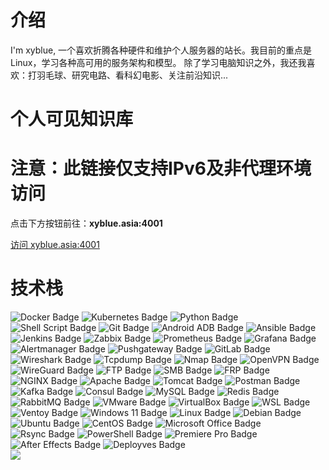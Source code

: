 <!DOCTYPE html>
<html lang="zh-CN">
<head>
    <meta charset="UTF-8">
</head>
<h1>介绍</h1>
    I'm xyblue, 一个喜欢折腾各种硬件和维护个人服务器的站长。我目前的重点是Linux，学习各种高可用的服务架构和模型。
除了学习电脑知识之外，我还我喜欢：打羽毛球、研究电路、看科幻电影、关注前沿知识...
<h1>个人可见知识库</h1>
<div class="container">
    <h1>注意：此链接仅支持IPv6及非代理环境访问</h1>
    <p>点击下方按钮前往：<strong>xyblue.asia:4001</strong></p>
    <a href="http://xyblue.asia:4001" target="_blank">访问 xyblue.asia:4001</a>
</div>
<h1>技术栈</h1>
<div class="badges">
    <!-- Docker -->
    <img alt="Docker Badge" src="https://img.shields.io/badge/Docker-%230db7ed?style=flat-square&logo=Docker&logoColor=white">
    <!-- Kubernetes -->
    <img alt="Kubernetes Badge" src="https://img.shields.io/badge/Kubernetes-%23326ce5?style=flat-square&logo=Kubernetes&logoColor=white">
    <!-- Python -->
    <img alt="Python Badge" src="https://img.shields.io/badge/Python-%233776AB?style=flat-square&logo=Python&logoColor=white">
    <!-- Shell Script -->
    <img alt="Shell Script Badge" src="https://img.shields.io/badge/Shell_Script-%23121011?style=flat-square&logo=gnu-bash&logoColor=white">
    <!-- Git -->
    <img alt="Git Badge" src="https://img.shields.io/badge/Git-F05032?style=flat-square&logo=Git&logoColor=white">
    <!-- Android ADB -->
    <img alt="Android ADB Badge" src="https://img.shields.io/badge/ADB-%23A4C639?style=flat-square&logo=android&logoColor=white">
    <!-- Ansible -->
    <img alt="Ansible Badge" src="https://img.shields.io/badge/Ansible-%23EE0000?style=flat-square&logo=ansible&logoColor=white">
    <!-- Jenkins -->
    <img alt="Jenkins Badge" src="https://img.shields.io/badge/Jenkins-%23D24939?style=flat-square&logo=jenkins&logoColor=white">
    <!-- Zabbix -->
    <img alt="Zabbix Badge" src="https://img.shields.io/badge/Zabbix-%23E37B1B?style=flat-square&logo=zabbix&logoColor=white">
    <!-- Prometheus -->
    <img alt="Prometheus Badge" src="https://img.shields.io/badge/Prometheus-%23E6522C?style=flat-square&logo=prometheus&logoColor=white">
    <!-- Grafana -->
    <img alt="Grafana Badge" src="https://img.shields.io/badge/Grafana-%23F46800?style=flat-square&logo=grafana&logoColor=white">
    <!-- Alertmanager -->
    <img alt="Alertmanager Badge" src="https://img.shields.io/badge/Alertmanager-%23D3493C?style=flat-square&logo=alertmanager&logoColor=white">
    <!-- Pushgateway -->
    <img alt="Pushgateway Badge" src="https://img.shields.io/badge/Pushgateway-%23D3493C?style=flat-square&logo=prometheus&logoColor=white">
    <!-- GitLab -->
    <img alt="GitLab Badge" src="https://img.shields.io/badge/GitLab-%23FC6D26?style=flat-square&logo=gitlab&logoColor=white">
    <!-- Wireshark -->
    <img alt="Wireshark Badge" src="https://img.shields.io/badge/Wireshark-%2300B7EB?style=flat-square&logo=wireshark&logoColor=white">
    <!-- Tcpdump -->
    <img alt="Tcpdump Badge" src="https://img.shields.io/badge/Tcpdump-%2300B7EB?style=flat-square&logo=tcpdump&logoColor=white">
    <!-- Nmap -->
    <img alt="Nmap Badge" src="https://img.shields.io/badge/Nmap-%23FF0000?style=flat-square&logo=nmap&logoColor=white">
    <!-- OpenVPN -->
    <img alt="OpenVPN Badge" src="https://img.shields.io/badge/OpenVPN-%238DC351?style=flat-square&logo=openvpn&logoColor=white">
    <!-- WireGuard -->
    <img alt="WireGuard Badge" src="https://img.shields.io/badge/WireGuard-%238DC351?style=flat-square&logo=wireguard&logoColor=white">
    <!-- FTP -->
    <img alt="FTP Badge" src="https://img.shields.io/badge/FTP-%23000000?style=flat-square&logo=ftp&logoColor=white">
    <!-- SMB -->
    <img alt="SMB Badge" src="https://img.shields.io/badge/SMB-%230078D4?style=flat-square&logo=microsoft&logoColor=white">
    <!-- FRP -->
    <img alt="FRP Badge" src="https://img.shields.io/badge/FRP-%230078D4?style=flat-square&logo=frp&logoColor=white">
    <!-- NGINX -->
    <img alt="NGINX Badge" src="https://img.shields.io/badge/NGINX-%23009639?style=flat-square&logo=nginx&logoColor=white">
    <!-- Apache -->
    <img alt="Apache Badge" src="https://img.shields.io/badge/Apache-%23D22128?style=flat-square&logo=apache&logoColor=white">
    <!-- Tomcat -->
    <img alt="Tomcat Badge" src="https://img.shields.io/badge/Tomcat-%23F88017?style=flat-square&logo=apache-tomcat&logoColor=white">
    <!-- Postman -->
    <img alt="Postman Badge" src="https://img.shields.io/badge/Postman-%23FF6C37?style=flat-square&logo=postman&logoColor=white">
    <!-- Kafka -->
    <img alt="Kafka Badge" src="https://img.shields.io/badge/Kafka-%23231F20?style=flat-square&logo=apache-kafka&logoColor=white">
    <!-- Consul -->
    <img alt="Consul Badge" src="https://img.shields.io/badge/Consul-%232E3A59?style=flat-square&logo=consul&logoColor=white">
    <!-- MySQL -->
    <img alt="MySQL Badge" src="https://img.shields.io/badge/MySQL-%234479A1?style=flat-square&logo=mysql&logoColor=white">
    <!-- Redis -->
    <img alt="Redis Badge" src="https://img.shields.io/badge/Redis-%23DC382D?style=flat-square&logo=redis&logoColor=white">
    <!-- RabbitMQ -->
    <img alt="RabbitMQ Badge" src="https://img.shields.io/badge/RabbitMQ-%23FF6600?style=flat-square&logo=rabbitmq&logoColor=white">
    <!-- VMware -->
    <img alt="VMware Badge" src="https://img.shields.io/badge/VMware-%23231F20?style=flat-square&logo=vmware&logoColor=white">
    <!-- VirtualBox -->
    <img alt="VirtualBox Badge" src="https://img.shields.io/badge/VirtualBox-%23183642?style=flat-square&logo=virtualbox&logoColor=white">
    <!-- WSL -->
    <img alt="WSL Badge" src="https://img.shields.io/badge/WSL-%230078D4?style=flat-square&logo=microsoft&logoColor=white">
    <!-- Ventoy -->
    <img alt="Ventoy Badge" src="https://img.shields.io/badge/Ventoy-%230078D4?style=flat-square&logo=ventoy&logoColor=white">
    <!-- Windows 11 -->
    <img alt="Windows 11 Badge" src="https://img.shields.io/badge/Windows_11-%230078D4?style=flat-square&logo=windows&logoColor=white">
    <!-- Linux -->
    <img alt="Linux Badge" src="https://img.shields.io/badge/Linux-%23FCC624?style=flat-square&logo=linux&logoColor=black">
    <!-- Debian -->
    <img alt="Debian Badge" src="https://img.shields.io/badge/Debian-%23A81D33?style=flat-square&logo=debian&logoColor=white">
    <!-- Ubuntu -->
    <img alt="Ubuntu Badge" src="https://img.shields.io/badge/Ubuntu-%23E95420?style=flat-square&logo=ubuntu&logoColor=white">
    <!-- CentOS -->
    <img alt="CentOS Badge" src="https://img.shields.io/badge/CentOS-%23262577?style=flat-square&logo=centos&logoColor=white">
    <!-- Microsoft Office -->
    <img alt="Microsoft Office Badge" src="https://img.shields.io/badge/Microsoft_Office-%23D83B01?style=flat-square&logo=microsoft-office&logoColor=white">
    <!-- Rsync -->
    <img alt="Rsync Badge" src="https://img.shields.io/badge/Rsync-%230078D4?style=flat-square&logo=rsync&logoColor=white">
    <!-- PowerShell -->
    <img alt="PowerShell Badge" src="https://img.shields.io/badge/PowerShell-%235391FE?style=flat-square&logo=powershell&logoColor=white">
    <!-- Premiere Pro -->
    <img alt="Premiere Pro Badge" src="https://img.shields.io/badge/Premiere_Pro-%239999FF?style=flat-square&logo=adobe-premiere-pro&logoColor=white">
    <!-- After Effects -->
    <img alt="After Effects Badge" src="https://img.shields.io/badge/After_Effects-%239999FF?style=flat-square&logo=adobe-after-effects&logoColor=white">
    <!-- Deployves (假设为自定义徽标) -->
    <img alt="Deployves Badge" src="https://img.shields.io/badge/Deployves-%230078D4?style=flat-square&logo=custom&logoColor=white">
</div>
<body>
    <div style="display: flex; justify-content: flex-start;">
    <img src="https://github-readme-stats.vercel.app/api/top-langs/?username=xyblue135&layout=compact&langs_count=6&text_color=000&icon_color=fff&theme=graywhite" />
</div>
    
</html>
